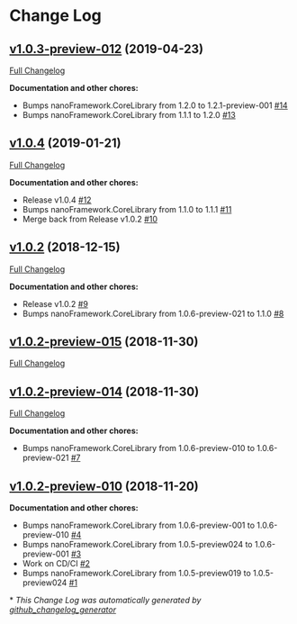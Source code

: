 # Change Log

## [v1.0.3-preview-012](https://github.com/nanoframework/lib-nanoFramework.System.Math/tree/v1.0.3-preview-012) (2019-04-23)
[Full Changelog](https://github.com/nanoframework/lib-nanoFramework.System.Math/compare/v1.0.4...v1.0.3-preview-012)

**Documentation and other chores:**

- Bumps nanoFramework.CoreLibrary from 1.2.0 to 1.2.1-preview-001 [\#14](https://github.com/nanoframework/lib-nanoFramework.System.Math/pull/14)
- Bumps nanoFramework.CoreLibrary from 1.1.1 to 1.2.0 [\#13](https://github.com/nanoframework/lib-nanoFramework.System.Math/pull/13)

## [v1.0.4](https://github.com/nanoframework/lib-nanoFramework.System.Math/tree/v1.0.4) (2019-01-21)
[Full Changelog](https://github.com/nanoframework/lib-nanoFramework.System.Math/compare/v1.0.2...v1.0.4)

**Documentation and other chores:**

- Release v1.0.4 [\#12](https://github.com/nanoframework/lib-nanoFramework.System.Math/pull/12)
- Bumps nanoFramework.CoreLibrary from 1.1.0 to 1.1.1 [\#11](https://github.com/nanoframework/lib-nanoFramework.System.Math/pull/11)
- Merge back from Release v1.0.2 [\#10](https://github.com/nanoframework/lib-nanoFramework.System.Math/pull/10)

## [v1.0.2](https://github.com/nanoframework/lib-nanoFramework.System.Math/tree/v1.0.2) (2018-12-15)
[Full Changelog](https://github.com/nanoframework/lib-nanoFramework.System.Math/compare/v1.0.2-preview-015...v1.0.2)

**Documentation and other chores:**

- Release v1.0.2 [\#9](https://github.com/nanoframework/lib-nanoFramework.System.Math/pull/9)
- Bumps nanoFramework.CoreLibrary from 1.0.6-preview-021 to 1.1.0 [\#8](https://github.com/nanoframework/lib-nanoFramework.System.Math/pull/8)

## [v1.0.2-preview-015](https://github.com/nanoframework/lib-nanoFramework.System.Math/tree/v1.0.2-preview-015) (2018-11-30)
[Full Changelog](https://github.com/nanoframework/lib-nanoFramework.System.Math/compare/v1.0.2-preview-014...v1.0.2-preview-015)

## [v1.0.2-preview-014](https://github.com/nanoframework/lib-nanoFramework.System.Math/tree/v1.0.2-preview-014) (2018-11-30)
[Full Changelog](https://github.com/nanoframework/lib-nanoFramework.System.Math/compare/v1.0.2-preview-010...v1.0.2-preview-014)

**Documentation and other chores:**

- Bumps nanoFramework.CoreLibrary from 1.0.6-preview-010 to 1.0.6-preview-021 [\#7](https://github.com/nanoframework/lib-nanoFramework.System.Math/pull/7)

## [v1.0.2-preview-010](https://github.com/nanoframework/lib-nanoFramework.System.Math/tree/v1.0.2-preview-010) (2018-11-20)
**Documentation and other chores:**

- Bumps nanoFramework.CoreLibrary from 1.0.6-preview-001 to 1.0.6-preview-010 [\#4](https://github.com/nanoframework/lib-nanoFramework.System.Math/pull/4)
- Bumps nanoFramework.CoreLibrary from 1.0.5-preview024 to 1.0.6-preview-001 [\#3](https://github.com/nanoframework/lib-nanoFramework.System.Math/pull/3)
- Work on CD/CI [\#2](https://github.com/nanoframework/lib-nanoFramework.System.Math/pull/2)
- Bumps nanoFramework.CoreLibrary from 1.0.5-preview019 to 1.0.5-preview024 [\#1](https://github.com/nanoframework/lib-nanoFramework.System.Math/pull/1)



\* *This Change Log was automatically generated by [github_changelog_generator](https://github.com/skywinder/Github-Changelog-Generator)*
